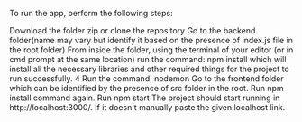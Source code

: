To run the app, perform the following steps:

Download the folder zip or clone the repository
Go to the backend folder(name may vary but identify it based on the presence of index.js file in the root folder)
From inside the folder, using the terminal of your editor (or in cmd prompt at the same location) run the command: npm install which will install all the necessary libraries and other required things for the project to run successfully. 4 Run the command: nodemon
Go to the frontend folder which can be identified by the presence of src folder in the root.
Run npm install command again.
Run npm start
The project should start running in http://localhost:3000/. If it doesn't manually paste the given localhost link.
